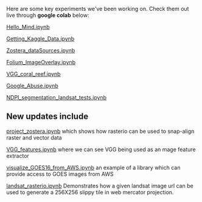Here are some key experiments we've been working on. Check them out live through **google colab** below: 

[Hello_Mind.ipynb](https://colab.research.google.com/github/NSCC-COGS/Aestheta/blob/main/Experiments/Hello_Mind.ipynb)

[Getting_Kaggle_Data.ipynb](https://colab.research.google.com/github/NSCC-COGS/Aestheta/blob/main/Experiments/Getting_Kaggle_Data.ipynb)

[Zostera_dataSources.ipynb](https://colab.research.google.com/github/NSCC-COGS/Aestheta/blob/main/Experiments/Zostera_dataSources.ipynb)

[Folium_ImageOverlay.ipynb](https://colab.research.google.com/github/NSCC-COGS/Aestheta/blob/main/Experiments/Folium_ImageOverlay.ipynb)

[VGG_coral_reef.ipynb](https://colab.research.google.com/github/NSCC-COGS/Aestheta/blob/main/Experiments/VGG_coral_reef.ipynb)

[Google_Abuse.ipynb](https://colab.research.google.com/github/NSCC-COGS/Aestheta/blob/main/Experiments/Google_Abuse.ipynb)

[NDPI_segmentation_landsat_tests.ipynb](https://colab.research.google.com/github/NSCC-COGS/Aestheta/blob/main/Experiments/NDPI_segmentation_landsat_tests.ipynb)


## New updates include

[project_zostera.ipynb](https://colab.research.google.com/github/NSCC-COGS/Aestheta/blob/main/Experiments/zostera/project_zostera.ipynb) which shows how rasterio can be used to snap-align raster and vector data

[VGG_features.ipynb](https://colab.research.google.com/github/NSCC-COGS/Aestheta/blob/main/Experiments/wild/VGG_features.ipynb) where we can see VGG being used as an mage feature extractor 

[visualize_GOES16_from_AWS.ipynb](https://colab.research.google.com/github/NSCC-COGS/Aestheta/blob/main/Experiments/goes/visualize_GOES16_from_AWS.ipynb) an example of a library which can provide access to GOES images from AWS

[landsat_rasterio.ipynb](https://colab.research.google.com/github/NSCC-COGS/Aestheta/blob/main/Experiments/wild/landsat_rasterio.ipynb) Demonstrates how a given landsat image url can be used to generate a 256X256 slippy tile in web mercator projection.
